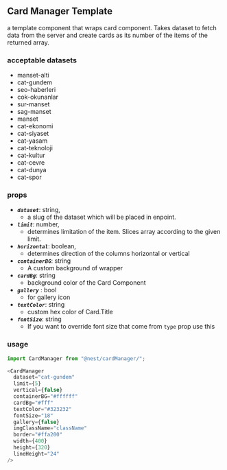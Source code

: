 ## Card Manager Template

a template component that wraps card component. Takes dataset to fetch data from the server and create cards as its number of the items of the returned array.


### acceptable datasets
- manset-alti
- cat-gundem
- seo-haberleri
- cok-okunanlar
- sur-manset
- sag-manset
- manset
- cat-ekonomi
- cat-siyaset
- cat-yasam
- cat-teknoloji
- cat-kultur
- cat-cevre
- cat-dunya
- cat-spor

### props
- **_`dataset`_**: string,
  - a slug of the dataset which will be placed in enpoint.
- **_`limit`_**: number,
  - determines limitation of the item. Slices array according to the given limit.
- **_`horizontal`_**: boolean,
  - determines direction of the columns horizontal or vertical
- **_`containerBG`_**: string
  - A custom background of wrapper
- **_`cardBg`_**: string
  - background color of the Card Component
- **_`gallery`_** : bool
  - for gallery icon
- **_`textColor`_**: string
  - custom hex color of Card.Title
- **_`fontSize`_**: string
  - If you want to override font size that come from `type` prop use this

### usage

```javascript
import CardManager from "@nest/cardManager/";

<CardManager
  dataset="cat-gundem"
  limit={5}
  vertical={false}
  containerBG="#ffffff"
  cardBg="#fff"
  textColor="#323232"
  fontSize="18"
  gallery={false}
  imgClassName="className"
  border="#ffa200"
  width={400}
  height={320}
  lineHeight="24"
/>
```
